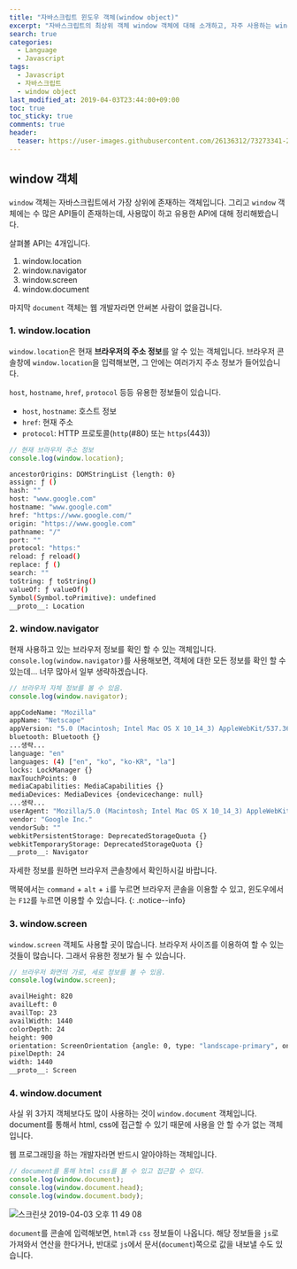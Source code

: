 ```yaml
---
title: "자바스크립트 윈도우 객체(window object)"
excerpt: "자바스크립트의 최상위 객체 window 객체에 대해 소개하고, 자주 사용하는 window 객체에 대해 소개합니다. 소개할 객체는 location, navigator, screen, document입니다."
search: true
categories:
  - Language
  - Javascript
tags:
  - Javascript
  - 자바스크립트
  - window object
last_modified_at: 2019-04-03T23:44:00+09:00
toc: true
toc_sticky: true
comments: true
header:
  teaser: https://user-images.githubusercontent.com/26136312/73273341-29c2a000-4227-11ea-8a84-f4b4c363d247.png
---
```


## window 객체

`window` 객체는 자바스크립트에서 가장 상위에 존재하는 객체입니다. 그리고 `window` 객체에는 수 많은 API들이 존재하는데, 사용많이 하고 유용한 API에 대해 정리해봤습니다.

살펴볼 API는 4개입니다.

1. window.location
2. window.navigator
3. window.screen
4. window.document

마지막 `document` 객체는 웹 개발자라면 안써본 사람이 없을겁니다.

### 1. window.location

`window.location`은 현재 **브라우저의 주소 정보**를 알 수 있는 객체입니다. 브라우저 콘솔창에 `window.location`을 입력해보면, 그 안에는 여러가지 주소 정보가 들어있습니다.

`host`, `hostname`, `href`, `protocol` 등등 유용한 정보들이 있습니다.

- `host`, `hostname`: 호스트 정보
- `href`: 현재 주소
- `protocol`: HTTP 프로토콜(`http`(#80) 또는 `https`(443))

```javascript
// 현재 브라우저 주소 정보
console.log(window.location);
```

```bash
ancestorOrigins: DOMStringList {length: 0}
assign: ƒ ()
hash: ""
host: "www.google.com"
hostname: "www.google.com"
href: "https://www.google.com/"
origin: "https://www.google.com"
pathname: "/"
port: ""
protocol: "https:"
reload: ƒ reload()
replace: ƒ ()
search: ""
toString: ƒ toString()
valueOf: ƒ valueOf()
Symbol(Symbol.toPrimitive): undefined
__proto__: Location
```

### 2. window.navigator

현재 사용하고 있는 브라우저 정보를 확인 할 수 있는 객체입니다. `console.log(window.navigator)`를 사용해보면, 객체에 대한 모든 정보를 확인 할 수 있는데... 너무 많아서 일부 생략하겠습니다.

```javascript
// 브라우저 자체 정보를 볼 수 있음.
console.log(window.navigator);
```

```bash
appCodeName: "Mozilla"
appName: "Netscape"
appVersion: "5.0 (Macintosh; Intel Mac OS X 10_14_3) AppleWebKit/537.36 (KHTML, like Gecko) Chrome/72.0.3626.119 Safari/537.36"
bluetooth: Bluetooth {}
...생략...
language: "en"
languages: (4) ["en", "ko", "ko-KR", "la"]
locks: LockManager {}
maxTouchPoints: 0
mediaCapabilities: MediaCapabilities {}
mediaDevices: MediaDevices {ondevicechange: null}
...생략...
userAgent: "Mozilla/5.0 (Macintosh; Intel Mac OS X 10_14_3) AppleWebKit/537.36 (KHTML, like Gecko) Chrome/72.0.3626.119 Safari/537.36"
vendor: "Google Inc."
vendorSub: ""
webkitPersistentStorage: DeprecatedStorageQuota {}
webkitTemporaryStorage: DeprecatedStorageQuota {}
__proto__: Navigator
```

자세한 정보를 원하면 브라우저 콘솔창에서 확인하시길 바랍니다.

맥북에서는 `command` + `alt` + `i`를 누르면 브라우저 콘솔을 이용할 수 있고, 윈도우에서는 `F12`를 누르면 이용할 수 있습니다.
{: .notice--info}

### 3. window.screen

`window.screen` 객체도 사용할 곳이 많습니다. 브라우저 사이즈를 이용하여 할 수 있는 것들이 많습니다. 그래서 유용한 정보가 될 수 있습니다.

```javascript
// 브라우저 화면의 가로, 세로 정보를 볼 수 있음.
console.log(window.screen);
```

```bash
availHeight: 820
availLeft: 0
availTop: 23
availWidth: 1440
colorDepth: 24
height: 900
orientation: ScreenOrientation {angle: 0, type: "landscape-primary", onchange: null}
pixelDepth: 24
width: 1440
__proto__: Screen
```

### 4. window.document

사실 위 3가지 객체보다도 많이 사용하는 것이 `window.document` 객체입니다. document를 통해서 html, css에 접근할 수 있기 때문에 사용을 안 할 수가 없는 객체입니다.

웹 프로그래밍을 하는 개발자라면 반드시 알아야하는 객체입니다.

```javascript
// document를 통해 html css를 볼 수 있고 접근할 수 있다.
console.log(window.document);
console.log(window.document.head);
console.log(window.document.body);
```

![스크린샷 2019-04-03 오후 11 49 08](https://user-images.githubusercontent.com/26136312/55488476-1e383400-566b-11e9-8488-aea387f9dafe.png)

`document`를 콘솔에 입력해보면, `html`과 `css` 정보들이 나옵니다. 해당 정보들을 `js`로 가져와서 연산을 한다거나, 반대로 `js`에서 문서(`document`)쪽으로 값을 내보낼 수도 있습니다.
